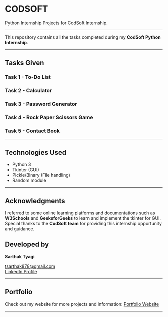 # CODSOFT
Python Internship Projects for CodSoft Internship.

---

This repository contains all the tasks completed during my **CodSoft Python Internship**.

---

## Tasks Given

### **Task 1 - To-Do List**

### **Task 2 - Calculator**

### **Task 3 - Password Generator**

### **Task 4 - Rock Paper Scissors Game**

### **Task 5 - Contact Book**

---

## Technologies Used
- Python 3
- Tkinter (GUI)
- Pickle/Binary (File handling)
- Random module
  
---

## Acknowledgments
I referred to some online learning platforms and documentations such as **W3Schools** and **GeeksforGeeks** to learn and implement the tkinter for GUI.  
Special thanks to the **CodSoft team** for providing this internship opportunity and guidance.

## Developed by
**Sarthak Tyagi**

tsarthak878@gmail.com  
[LinkedIn Profile](https://www.linkedin.com/in/sarthak-tyagi-cs/)

---

## Portfolio
Check out my website for more projects and information: 
[Portfolio Website](https://sarthak-cs.github.io/)

---
